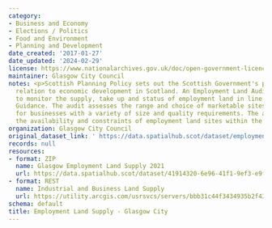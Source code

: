 ```yaml
---
category:
- Business and Economy
- Elections / Politics
- Food and Environment
- Planning and Development
date_created: '2017-01-27'
date_updated: '2024-02-29'
license: https://www.nationalarchives.gov.uk/doc/open-government-licence/version/3/
maintainer: Glasgow City Council
notes: <p>Scottish Planning Policy sets out the Scottish Government's policies in
  relation to economic development in Scotland. An Employment Land Audit is produced
  to monitor the supply, take up and status of employment land in line with National
  Guidance. The audit assesses the range and choice of marketable sites and locations
  for businesses with a variety of size and quality requirements. The audit identifies
  the availability and constraints of employment land sites within the local authority.</p>
organization: Glasgow City Council
original_dataset_link: ' https://data.spatialhub.scot/dataset/employment_land_supply-gc'
records: null
resources:
- format: ZIP
  name: Glasgow Employment Land Supply 2021
  url: https://data.spatialhub.scot/dataset/41914320-6e96-41f1-9ef3-e9f1a7078470/resource/674e0476-22af-4c01-8187-fdd33d1d3159/download/industrial-and-business-land-supply-2021.zip
- format: REST
  name: Industrial and Business Land Supply
  url: https://utility.arcgis.com/usrsvcs/servers/bbb31c44f3434935b2f432c16e225bbc/rest/services/AGOL/CDP_Policy_Proposals/FeatureServer/3/query?outFields=*&where=1%3D1&f=json
schema: default
title: Employment Land Supply - Glasgow City
---
```


